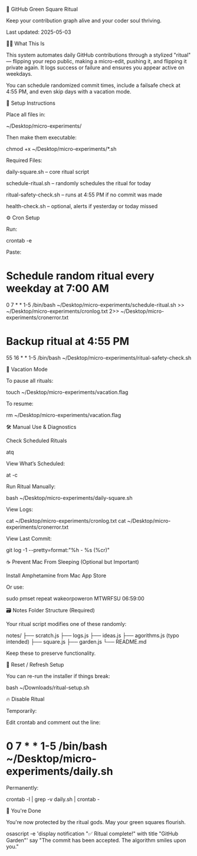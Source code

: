 🌿 GitHub Green Square Ritual

Keep your contribution graph alive and your coder soul thriving.

Last updated: 2025-05-03

🧙‍♂️ What This Is

This system automates daily GitHub contributions through a stylized "ritual" — flipping your repo public, making a micro-edit, pushing it, and flipping it private again. It logs success or failure and ensures you appear active on weekdays.

You can schedule randomized commit times, include a failsafe check at 4:55 PM, and even skip days with a vacation mode.

🔧 Setup Instructions

Place all files in:

~/Desktop/micro-experiments/

Then make them executable:

chmod +x ~/Desktop/micro-experiments/*.sh

Required Files:

daily-square.sh – core ritual script

schedule-ritual.sh – randomly schedules the ritual for today

ritual-safety-check.sh – runs at 4:55 PM if no commit was made

health-check.sh – optional, alerts if yesterday or today missed

⚙️ Cron Setup

Run:

crontab -e

Paste:

# Schedule random ritual every weekday at 7:00 AM
0 7 * * 1-5 /bin/bash ~/Desktop/micro-experiments/schedule-ritual.sh >> ~/Desktop/micro-experiments/cronlog.txt 2>> ~/Desktop/micro-experiments/cronerror.txt

# Backup ritual at 4:55 PM
55 16 * * 1-5 /bin/bash ~/Desktop/micro-experiments/ritual-safety-check.sh

🛑 Vacation Mode

To pause all rituals:

touch ~/Desktop/micro-experiments/vacation.flag

To resume:

rm ~/Desktop/micro-experiments/vacation.flag

🛠️ Manual Use & Diagnostics

Check Scheduled Rituals

atq

View What’s Scheduled:

at -c <job-number>

Run Ritual Manually:

bash ~/Desktop/micro-experiments/daily-square.sh

View Logs:

cat ~/Desktop/micro-experiments/cronlog.txt
cat ~/Desktop/micro-experiments/cronerror.txt

View Last Commit:

git log -1 --pretty=format:"%h - %s (%cr)"

☕ Prevent Mac From Sleeping (Optional but Important)

Install Amphetamine from Mac App Store

Or use:

sudo pmset repeat wakeorpoweron MTWRFSU 06:59:00

🗃 Notes Folder Structure (Required)

Your ritual script modifies one of these randomly:

notes/
├── scratch.js
├── logs.js
├── ideas.js
├── agorithms.js (typo intended)
├── square.js
├── garden.js
└── README.md

Keep these to preserve functionality.

🔄 Reset / Refresh Setup

You can re-run the installer if things break:

bash ~/Downloads/ritual-setup.sh

🔥 Disable Ritual

Temporarily:

Edit crontab and comment out the line:

# 0 7 * * 1-5 /bin/bash ~/Desktop/micro-experiments/daily.sh

Permanently:

crontab -l | grep -v daily.sh | crontab -

🌈 You're Done

You're now protected by the ritual gods.
May your green squares flourish.

osascript -e 'display notification "✅ Ritual complete!" with title "GitHub Garden"'
say "The commit has been accepted. The algorithm smiles upon you."

